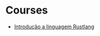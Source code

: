 # Courses
- [Introdução a linguagem Rustlang](https://www.youtube.com/playlist?list=PLjSf4DcGBdiGCNOrCoFgtj0KrUq1MRUME)
